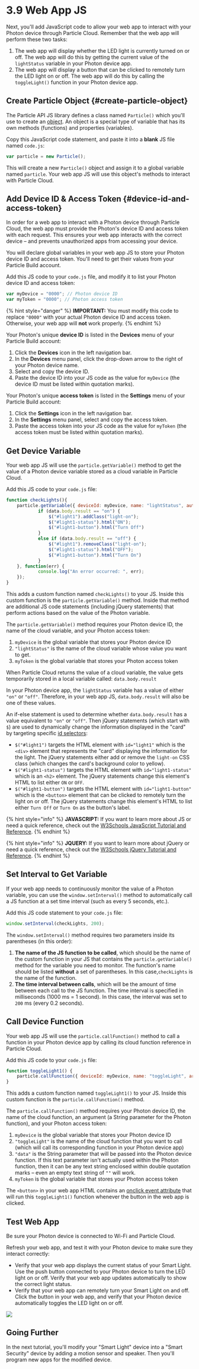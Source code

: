 # 3.9 Web App JS

Next, you'll add JavaScript code to allow your web app to interact with your Photon device through Particle Cloud. Remember that the web app will perform these two tasks:

1. The web app will display whether the LED light is currently turned on or off. The web app will do this by getting the current value of the `lightStatus` variable in your Photon device app.
2. The web app will display a button that can be clicked to remotely turn the LED light on or off. The web app will do this by calling the `toggleLight()` function in your Photon device app.

## Create Particle Object {#create-particle-object}

The Particle API JS library defines a class named `Particle()` which you'll use to create an [object](https://www.w3schools.com/js/js_objects.asp). An object is a special type of variable that has its own methods \(functions\) and properties \(variables\).

Copy this JavaScript code statement, and paste it into a **blank** JS file named `code.js`:

```javascript
var particle = new Particle();
```

This will create a new `Particle()` object and assign it to a global variable named `particle`. Your web app JS will use this object's methods to interact with Particle Cloud.

## Add Device ID & Access Token {#device-id-and-access-token}

In order for a web app to interact with a Photon device through Particle Cloud, the web app must provide the Photon's device ID and access token with each request. This ensures your web app interacts with the correct device – and prevents unauthorized apps from accessing your device.

You will declare global variables in your web app JS to store your Photon device ID and access token. You'll need to get their values from your Particle Build account.

Add this JS code to your `code.js` file, and modify it to list your Photon device ID and access token:

```javascript
var myDevice = "0000"; // Photon device ID
var myToken = "0000"; // Photon access token
```

{% hint style="danger" %}
**IMPORTANT:** You must modify this code to replace `"0000"` with your actual Photon device ID and access token. Otherwise, your web app will **not** work properly.
{% endhint %}

Your Photon's unique **device ID** is listed in the **Devices** menu of your Particle Build account:

1. Click the **Devices** icon in the left navigation bar.
2. In the **Devices** menu panel, click the drop-down arrow to the right of your Photon device name.
3. Select and copy the device ID.
4. Paste the device ID into your JS code as the value for `myDevice` \(the device ID must be listed within quotation marks\).

Your Photon's unique **access token** is listed in the **Settings** menu of your Particle Build account:

1. Click the **Settings** icon in the left navigation bar.
2. In the **Settings** menu panel, select and copy the access token.
3. Paste the access token into your JS code as the value for `myToken` \(the access token must be listed within quotation marks\).

## Get Device Variable

Your web app JS will use the `particle.getVariable()` method to get the value of a Photon device variable stored as a cloud variable in Particle Cloud.

Add this JS code to your `code.js` file:

```javascript
function checkLights(){
    particle.getVariable({ deviceId: myDevice, name: "lightStatus", auth: myToken }).then(function(data) {
            if (data.body.result == "on") {
                $("#light1").addClass("light-on");
                $("#light1-status").html("ON");
                $("#light1-button").html("Turn Off")
            }
            else if (data.body.result == "off") {
                $("#light1").removeClass("light-on");
                $("#light1-status").html("OFF");
                $("#light1-button").html("Turn On")
            }
    }, function(err) {
            console.log("An error occurred: ", err);
    });
}
```

This adds a custom function named `checkLights()` to your JS. Inside this custom function is the `particle.getVariable()` method.  Inside that method are additional JS code statements \(including jQuery statements\) that perform actions based on the value of the Photon variable.

The `particle.getVariable()` method requires your Photon device ID, the name of the cloud variable, and your Photon access token:

1. `myDevice` is the global variable that stores your Photon device ID
2. `"lightStatus"` is the name of the cloud variable whose value you want to get.
3. `myToken` is the global variable that stores your Photon access token

When Particle Cloud returns the value of a cloud variable, the value gets temporarily stored in a local variable called: `data.body.result`

In your Photon device app, the `lightStatus` variable has a value of either `"on"` or `"off"`. Therefore, in your web app JS, `data.body.result` will also be one of these values.

An if-else statement is used to determine whether `data.body.result` has a value equivalent to `"on"` or `"off"`. Then jQuery statements \(which start with `$`\) are used to dynamically change the information displayed in the "card" by targeting specific [id selectors](https://www.w3schools.com/jquery/jquery_selectors.asp):

* `$("#light1")` targets the HTML element with `id="light1"` which is the `<div>` element that represents the "card" displaying the information for the light. The jQuery statements either add or remove the `light-on` CSS class \(which changes the card's background color to yellow\).
* `$("#light1-status")` targets the HTML element with `id="light1-status"` which is an `<h2>` element. The jQuery statements change this element's HTML to list either `ON` or `OFF`.
* `$("#light1-button")` targets the HTML element with `id="light1-button"` which is the `<button>` element that can be clicked to remotely turn the light on or off. The jQuery statements change this element's HTML to list either `Turn Off` or `Turn On` as the button's label.

{% hint style="info" %}
**JAVASCRIPT:**  If you want to learn more about JS or need a quick reference, check out the [W3Schools JavaScript Tutorial and Reference](https://www.w3schools.com/js/default.asp).
{% endhint %}

{% hint style="info" %}
**JQUERY:**  If you want to learn more about jQuery or need a quick reference, check out the [W3Schools jQuery Tutorial and Reference](https://www.w3schools.com/jquery/default.asp).
{% endhint %}

## Set Interval to Get Variable

If your web app needs to continuously monitor the value of a Photon variable, you can use the `window.setInterval()` method to automatically call a JS function at a set time interval \(such as every 5 seconds, etc.\).

Add this JS code statement to your `code.js` file:

```javascript
window.setInterval(checkLights, 200);
```

The `window.setInterval()` method requires two parameters inside its parentheses \(in this order\):

1. **The name of the JS function to be called**, which should be the name of the custom function in your JS that contains the `particle.getVariable()` method for the variable you need to monitor. The function's name should be listed **without** a set of parentheses. In this case,`checkLights` is the name of the function.
2. **The time interval between calls**, which will be the amount of time between each call to the JS function. The time interval is specified in milliseconds \(1000 ms = 1 second\). In this case, the interval was set to `200` ms \(every 0.2 seconds\).

## Call Device Function

Your web app JS will use the `particle.callFunction()` method to call a function in your Photon device app by calling its cloud function reference in Particle Cloud.

Add this JS code to your `code.js` file:

```javascript
function toggleLight1() {
    particle.callFunction({ deviceId: myDevice, name: "toggleLight", argument: "data", auth: myToken });
}
```

This adds a custom function named `toggleLight1()` to your JS. Inside this custom function is the `particle.callFunction()` method.

The `particle.callFunction()` method requires your Photon device ID, the name of the cloud function, an argument \(a String parameter for the Photon function\), and your Photon access token:

1. `myDevice` is the global variable that stores your Photon device ID
2. `"toggleLight"` is the name of the cloud function that you want to call \(which will call its corresponding function in your Photon device app\)
3. `"data"` is the String parameter that will be passed into the Photon device function. If this text parameter isn't actually used within the Photon function, then it can be any text string enclosed within double quotation marks – even an empty text string of `""` will work.
4. `myToken` is the global variable that stores your Photon access token

The `<button>` in your web app HTML contains an [onclick event attribute](https://www.w3schools.com/tags/ev_onclick.asp) that will run this `toggleLight1()` function whenever the button in the web app is clicked.

## Test Web App

Be sure your Photon device is connected to Wi-Fi and Particle Cloud.

Refresh your web app, and test it with your Photon device to make sure they interact correctly:

* Verify that your web app displays the current status of your Smart Light. Use the push button connected to your Photon device to turn the LED light on or off. Verify that your web app updates automatically to show the correct light status.
* Verify that your web app can remotely turn your Smart Light on and off. Click the button in your web app, and verify that your Photon device automatically toggles the LED light on or off.

![](../../.gitbook/assets/smart-light-web-app-on.png)

## Going Further

In the next tutorial, you'll modify your "Smart Light" device into a "Smart Security" device by adding a motion sensor and speaker. Then you'll program new apps for the modified device.

